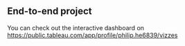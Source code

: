 ## End-to-end project
You can check out the interactive dashboard on https://public.tableau.com/app/profile/philip.he6839/vizzes

